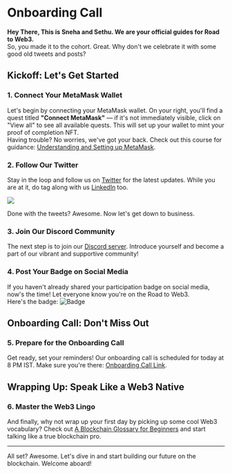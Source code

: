 
# Onboarding Call

**Hey There, This is Sneha and Sethu. We are your official guides for Road to Web3.**  
So, you made it to the cohort. Great. Why don't we celebrate it with some good old tweets and posts?

## Kickoff: Let's Get Started

### 1. Connect Your MetaMask Wallet

Let's begin by connecting your MetaMask wallet. On your right, you'll find a quest titled **"Connect MetaMask"** — if it's not immediately visible, click on "View all" to see all available quests. This will set up your wallet to mint your proof of completion NFT.  
Having trouble? No worries, we've got your back. Check out this course for guidance: [Understanding and Setting up MetaMask](https://metaschool.so/courses/understand-and-setup-metamask-account).

### 2. Follow Our Twitter

Stay in the loop and follow us on [Twitter](https://twitter.com/0xmetaschool) for the latest updates. While you are at it, do tag along with us [LinkedIn](https://www.linkedin.com/company/0xmetaschool/) too.

![](https://media4.giphy.com/media/nAdK7LSIzgkXS/giphy.gif?cid=7941fdc6rk1urtq6hrwolckmjnpsf52icdo89atqleg7hfux&ep=v1_gifs_search&rid=giphy.gif&ct=g)

Done with the tweets? Awesome. Now let's get down to business.

### 3. Join Our Discord Community

The next step is to join our [Discord server](https://discord.gg/6nVEv4vKJ8). Introduce yourself and become a part of our vibrant and supportive community!

### 4. Post Your Badge on Social Media

If you haven't already shared your participation badge on social media, now's the time! Let everyone know you're on the Road to Web3.  
Here's the badge:
![Badge](https://metaschool.s3.ap-southeast-1.amazonaws.com/Other/R2W3/C2/You've+been+Accepted.png)

## Onboarding Call: Don't Miss Out

### 5. Prepare for the Onboarding Call

Get ready, set your reminders! Our onboarding call is scheduled for today at 8 PM IST. Make sure you're there: [Onboarding Call Link](https://plutwo.zoom.us/j/85744570443).

## Wrapping Up: Speak Like a Web3 Native

### 6. Master the Web3 Lingo

And finally, why not wrap up your first day by picking up some cool Web3 vocabulary? Check out [A Blockchain Glossary for Beginners](https://consensys.io/knowledge-base/a-blockchain-glossary-for-beginners) and start talking like a true blockchain pro.

---

All set? Awesome. Let's dive in and start building our future on the blockchain. Welcome aboard!
